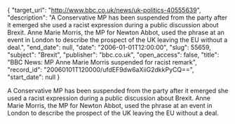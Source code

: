 {
  "target_url": "http://www.bbc.co.uk/news/uk-politics-40555639", 
  "description": "A Conservative MP has been suspended from the party after it emerged she used a racist expression during a public discussion about Brexit.  Anne Marie Morris, the MP for Newton Abbot, used the phrase at an event in London to describe the prospect of the UK leaving the EU without a deal.", 
  "end_date": null, 
  "date": "2006-01-01T12:00:00", 
  "slug": 55659, 
  "subject": "Brexit", 
  "publisher": "bbc.co.uk", 
  "open_access": false, 
  "title": "BBC News: MP Anne Marie Morris suspended for racist remark", 
  "record_id": "20060101T120000/ufdEF9dw6aXiiG2dkkPyCQ==", 
  "start_date": null
}

A Conservative MP has been suspended from the party after it emerged she used a racist expression during a public discussion about Brexit.  Anne Marie Morris, the MP for Newton Abbot, used the phrase at an event in London to describe the prospect of the UK leaving the EU without a deal.